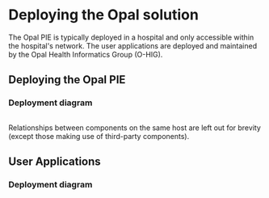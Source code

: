 # Deploying the Opal solution

The Opal PIE is typically deployed in a hospital and only accessible within the hospital's network.
The user applications are deployed and maintained by the Opal Health Informatics Group (O-HIG).

## Deploying the Opal PIE

### Deployment diagram

```plantuml source="docs/deploy/diagrams/deployment_diagram_pie.puml"
```

Relationships between components on the same host are left out for brevity (except those making use of third-party components).

## User Applications

### Deployment diagram

```plantuml source="docs/deploy/diagrams/deployment_diagram_user.puml"
```

